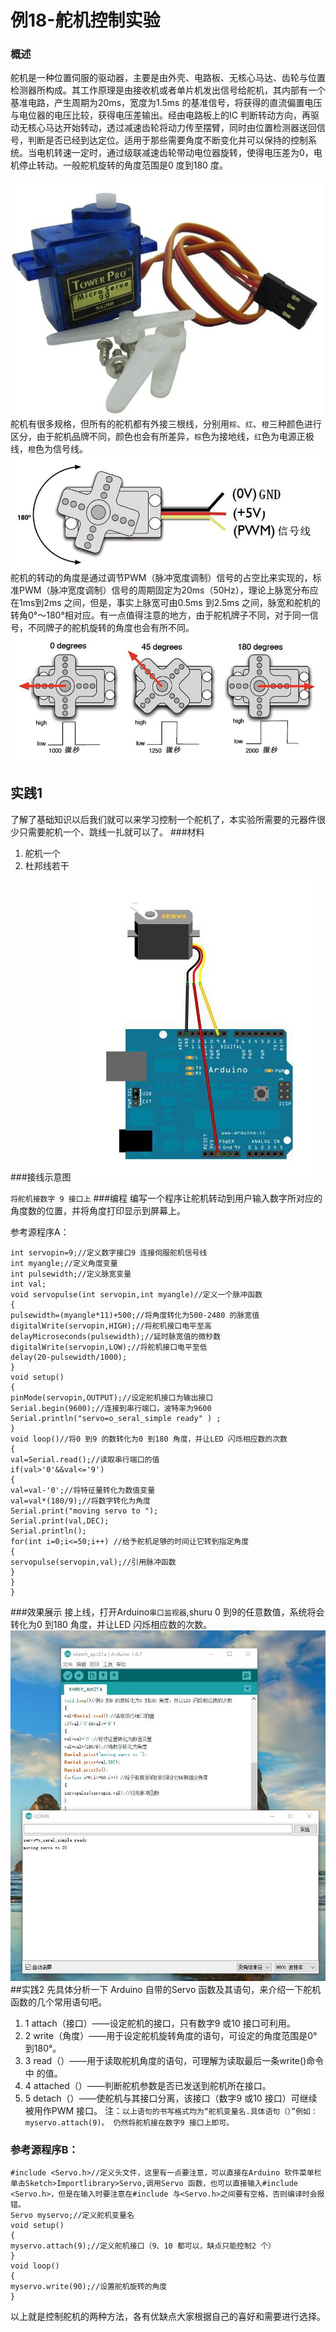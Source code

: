 # 例18-舵机控制实验

### 概述
  舵机是一种位置伺服的驱动器，主要是由外壳、电路板、无核心马达、齿轮与位置检测器所构成。其工作原理是由接收机或者单片机发出信号给舵机，其内部有一个基准电路，产生周期为20ms，宽度为1.5ms 的基准信号，将获得的直流偏置电压与电位器的电压比较，获得电压差输出。经由电路板上的IC 判断转动方向，再驱动无核心马达开始转动，透过减速齿轮将动力传至摆臂，同时由位置检测器送回信号，判断是否已经到达定位。适用于那些需要角度不断变化并可以保持的控制系统。当电机转速一定时，通过级联减速齿轮带动电位器旋转，使得电压差为0，电机停止转动。一般舵机旋转的角度范围是0 度到180 度。


![9g小舵机](33321.jpg)
舵机有很多规格，但所有的舵机都有外接三根线，分别用`棕`、`红`、`橙`三种颜色进行区分，由于舵机品牌不同，颜色也会有所差异，`棕`色为接地线，`红`色为电源正极线，`橙`色为信号线。
![](duoji.jpg)
舵机的转动的角度是通过调节PWM（脉冲宽度调制）信号的占空比来实现的，标准PWM（脉冲宽度调制）信号的周期固定为20ms（50Hz），理论上脉宽分布应在1ms到2ms 之间，但是，事实上脉宽可由0.5ms 到2.5ms 之间，脉宽和舵机的转角0°～180°相对应。有一点值得注意的地方，由于舵机牌子不同，对于同一信号，不同牌子的舵机旋转的角度也会有所不同。![](duojishiyan.jpg)

## 实践1
了解了基础知识以后我们就可以来学习控制一个舵机了，本实验所需要的元器件很少只需要舵机一个、跳线一扎就可以了。
###材料
1. 舵机一个
2. 杜邦线若干

###接线示意图
![](duojijiexianshiyitu.jpg)

`将舵机接数字 9 接口上`
###编程
编写一个程序让舵机转动到用户输入数字所对应的角度数的位置，并将角度打印显示到屏幕上。

参考源程序A：
```
int servopin=9;//定义数字接口9 连接伺服舵机信号线
int myangle;//定义角度变量
int pulsewidth;//定义脉宽变量
int val;
void servopulse(int servopin,int myangle)//定义一个脉冲函数
{
pulsewidth=(myangle*11)+500;//将角度转化为500-2480 的脉宽值
digitalWrite(servopin,HIGH);//将舵机接口电平至高
delayMicroseconds(pulsewidth);//延时脉宽值的微秒数
digitalWrite(servopin,LOW);//将舵机接口电平至低
delay(20-pulsewidth/1000);
}
void setup()
{
pinMode(servopin,OUTPUT);//设定舵机接口为输出接口
Serial.begin(9600);//连接到串行端口，波特率为9600
Serial.println("servo=o_seral_simple ready" ) ;
}
void loop()//将0 到9 的数转化为0 到180 角度，并让LED 闪烁相应数的次数
{
val=Serial.read();//读取串行端口的值
if(val>'0'&&val<='9')
{
val=val-'0';//将特征量转化为数值变量
val=val*(180/9);//将数字转化为角度
Serial.print("moving servo to ");
Serial.print(val,DEC);
Serial.println();
for(int i=0;i<=50;i++) //给予舵机足够的时间让它转到指定角度
{
servopulse(servopin,val);//引用脉冲函数
}
}
}
```
###效果展示
接上线，打开Arduino`串口监视器`,shuru 0 到9的任意数值，系统将会转化为0 到180 角度，并让LED 闪烁相应数的次数。
![](QQ截图20160421191357.jpg)
##实践2
先具体分析一下 Arduino 自带的Servo 函数及其语句，来介绍一下舵机函数的几个常用语句吧。
1. 1 attach（接口）——设定舵机的接口，只有数字9 或10 接口可利用。
2. 2 write（角度）——用于设定舵机旋转角度的语句，可设定的角度范围是0°到180°。
3. 3 read（）——用于读取舵机角度的语句，可理解为读取最后一条write()命令中
的值。
4. 4 attached（）——判断舵机参数是否已发送到舵机所在接口。
5. 5 detach（）——使舵机与其接口分离，该接口（数字9 或10 接口）可继续被用作PWM 接口。
注：`以上语句的书写格式均为“舵机变量名.具体语句（）”例如：myservo.attach(9)。
仍然将舵机接在数字9 接口上即可。`


### 参考源程序B：

```
#include <Servo.h>//定义头文件，这里有一点要注意，可以直接在Arduino 软件菜单栏单击Sketch>Importlibrary>Servo,调用Servo 函数，也可以直接输入#include <Servo.h>，但是在输入时要注意在#include 与<Servo.h>之间要有空格，否则编译时会报错。
Servo myservo;//定义舵机变量名
void setup()
{
myservo.attach(9);//定义舵机接口（9、10 都可以，缺点只能控制2 个）
}
void loop()
{
myservo.write(90);//设置舵机旋转的角度
}
```
以上就是控制舵机的两种方法，各有优缺点大家根据自己的喜好和需要进行选择。
